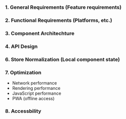 ### 1. General Requirements (Feature requirements)

### 2. Functional Requirements (Platforms, etc.)

### 3. Component Architechture

### 4. API Design

### 6. Store Normalization (Local component state)

### 7. Optimization

- Network performance
- Rendering performance
- JavaScript performance
- PWA (offline access)

### 8. Accessbility
